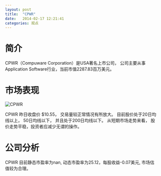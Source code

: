 ```yaml
---
layout: post
title:  "CPWR"
date:   2014-02-17 12:21:41
categories: 观点
---
```


# 简介
CPWR（Compuware Corporation）是USA著名上市公司，
公司主要从事Application Software行业，当前市值2287.83百万美元。

# 市场表现

![CPWR](http://finviz.com/chart.ashx?t=CPWR&ty=c&ta=1&p=d&s=l)

CPWR 昨日收盘价 $10.55，
交易量较正常情况有所放大。
目前股价处于20日均线以上，
50日均线以下，
并且处于200日均线以下。
从短期市场走势来看，
股价走势平稳，投资者应减少无谓的操作。

# 公司分析
CPWR 目前静态市盈率为nan, 动态市盈率为25.12，每股收益-0.07美元,
市场估值较为合理。
